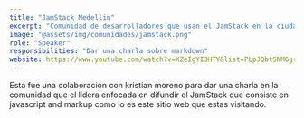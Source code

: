 ```yaml
---
title: "JamStack Medellin"
excerpt: "Comunidad de desarrolladores que usan el JamStack en la ciudad de Medellin."
image: "@assets/img/comunidades/jamstack.png"
role: "Speaker"
responsibilities: "Dar una charla sobre markdown"
website: https://www.youtube.com/watch?v=XZeIgYI3HTY&list=PLpJQbtSNM6grvqDhlfyW6Tnz9uOfVcYFY
---
```


Esta fue una colaboración con kristian moreno para dar una charla en la comunidad que el lidera enfocada en difundir el JamStack que consiste en javascript and markup como lo es este sitio web que estas visitando.
